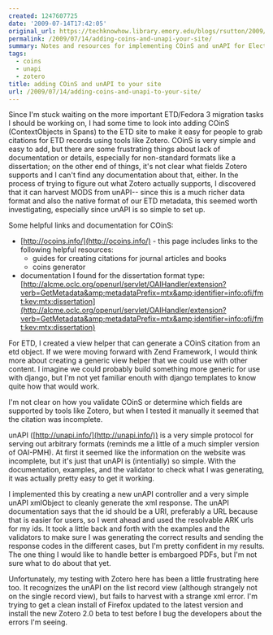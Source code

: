 ```yaml
---
created: 1247607725
date: '2009-07-14T17:42:05'
original_url: https://techknowhow.library.emory.edu/blogs/rsutton/2009/07/14/adding-coins-and-unapi-your-site
permalink: /2009/07/14/adding-coins-and-unapi-your-site/
summary: Notes and resources for implementing COinS and unAPI for Electronic Thesis and Dissertation records.
tags:
  - coins
  - unapi
  - zotero
title: adding COinS and unAPI to your site
url: /2009/07/14/adding-coins-and-unapi-to-your-site/
---
```



Since I'm stuck waiting on the more important ETD/Fedora 3 migration tasks I should be working on, I had some time to look into adding COinS  (ContextObjects in Spans) to the ETD site to make it easy for people to grab citations for ETD records using tools like Zotero. COinS is very simple and easy to add, but there are some frustrating things about lack of documentation or details, especially for non-standard formats like a dissertation; on the other end of things, it's not clear what fields Zotero supports and I can't find any documentation about that, either. In the process of trying to figure out what Zotero actually supports, I discovered that it can harvest MODS from unAPI-- since this is a much richer data format and also the native format of our ETD metadata, this seemed worth investigating, especially since unAPI is so simple to set up.

Some helpful links and documentation for COinS:

* [http://ocoins.info/](http://ocoins.info/) - this page includes links to the following helpful resources:
  * guides for creating citations for journal articles and books
  * coins generator
* documentation I found for the dissertation format type: [http://alcme.oclc.org/openurl/servlet/OAIHandler/extension?verb=GetMetadata&amp;metadataPrefix=mtx&amp;identifier=info:ofi/fmt:kev:mtx:dissertation](http://alcme.oclc.org/openurl/servlet/OAIHandler/extension?verb=GetMetadata&amp;metadataPrefix=mtx&amp;identifier=info:ofi/fmt:kev:mtx:dissertation)

For ETD, I created a view helper that can generate a COinS citation from an etd object. If we were moving forward with Zend Framework, I would think more about creating a generic view helper that we could use with other content. I imagine we could probably build something more generic for use with django, but I'm not yet familiar enouth with django templates to know quite how that would work.

I'm not clear on how you validate COinS or determine which fields are supported by tools like Zotero, but when I tested it manually it seemed that the citation was incomplete.

unAPI ([http://unapi.info/](http://unapi.info/)) is a very simple protocol for serving out arbitrary formats (reminds me a little of a much simpler version of OAI-PMH). At first it seemed like the information on the website was incomplete, but it's just that unAPI is (intentially) so simple. With the documentation, examples, and the validator to check what I was generating, it was actually pretty easy to get it working.

I implemented this by creating a new unAPI controller and a very simple unAPI xmlObject to cleanly generate the xml response. The unAPI documentation says that the id should be a URI, preferably a URL because that is easier for users, so I went ahead and used the resolvable ARK urls for my ids. It took a little back and forth with the examples and the validators to make sure I was generating the correct results and sending the response codes in the different cases, but I'm pretty confident in my results. The one thing I would like to handle better is embargoed PDFs, but I'm not sure what to do about that yet.

Unfortunately, my testing with Zotero here has been a little frustrating here too. It recognizes the unAPI on the list record view (although strangely not on the single record view), but fails to harvest with a strange xml error. I'm trying to get a clean install of Firefox updated to the latest version and install the new Zotero 2.0 beta to test before I bug the developers about the errors I'm seeing.